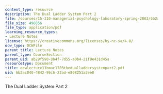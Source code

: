 ```yaml
---
content_type: resource
description: The Dual Ladder System Part 2
file: /courses/15-310-managerial-psychology-laboratory-spring-2003/6b2ac040484296c622ade808251a3ee0_ocwlecture11bmar1703thedualladdersystempart2.pdf
file_size: 498856
file_type: application/pdf
learning_resource_types:
- Lecture Notes
license: https://creativecommons.org/licenses/by-nc-sa/4.0/
ocw_type: OCWFile
parent_title: Lecture Notes
parent_type: CourseSection
parent_uid: ab29f590-0b4f-7d55-a0b4-21f9e431d45a
resourcetype: Document
title: ocwlecture11bmar1703thedualladdersystempart2.pdf
uid: 6b2ac040-4842-96c6-22ad-e808251a3ee0
---
```

The Dual Ladder System Part 2